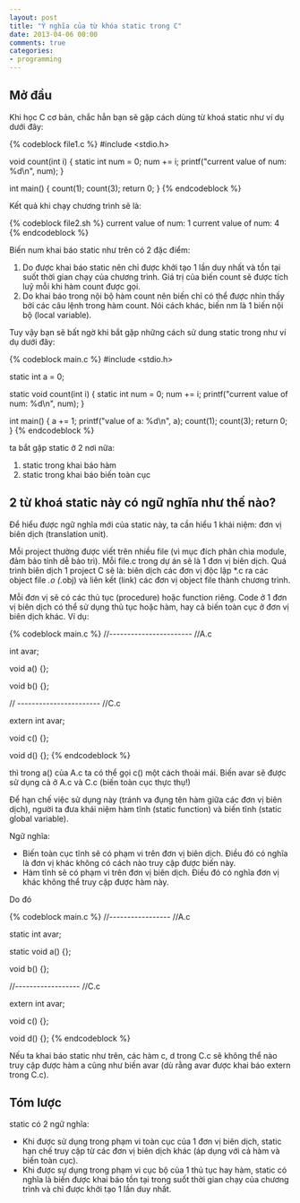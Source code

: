 ```yaml
---
layout: post
title: "Ý nghĩa của từ khóa static trong C"
date: 2013-04-06 00:00
comments: true
categories:
- programming
---
```


## Mở đầu ##

Khi học C cơ bản, chắc hẳn bạn sẽ gặp cách dùng từ khoá static như ví dụ dưới đây:

{% codeblock file1.c %}
#include <stdio.h>

void count(int i)
{
    static int num = 0;
    num += i;
    printf("current value of num: %d\n", num);
}

int main()
{
    count(1);
    count(3);
    return 0;
}
{% endcodeblock %}

Kết quả khi chạy chương trình sẽ là:

{% codeblock file2.sh %}
current value of num: 1
current value of num: 4
{% endcodeblock %}

Biến num khai báo static như trên có 2 đặc điểm:

1. Do được khai báo static nên chỉ được khởi tạo 1 lần duy nhất và tồn tại suốt thời gian chạy của chương trình. Giá trị của biến count sẽ được tích luỹ mỗi khi hàm count được gọi.
2. Do khai báo trong nội bộ hàm count nên biến chỉ có thể được nhìn thấy bởi các câu lệnh trong hàm count. Nói cách khác, biến nm là 1 biến nội bộ (local variable).

Tuy vậy bạn sẽ bất ngờ khi bắt gặp những cách sử dung static trong như ví dụ dưới đây:

{% codeblock main.c %}
#include <stdio.h>

static int a = 0;

static void count(int i)
{
    static int num = 0;
    num += i;
    printf("current value of num: %d\n", num);
}

int main()
{
    a += 1;
    printf("value of a: %d\n", a);
    count(1);
    count(3);
    return 0;
}
{% endcodeblock %}

ta bắt gặp static ở 2 nơi nữa:

1. static trong khai báo hàm
2. static trong khai báo biến toàn cục

## 2 từ khoá static này có ngữ nghĩa như thế nào? ##

Để hiểu được ngữ nghĩa mới của static này, ta cần hiểu 1 khái niệm: đơn vị biên dịch (translation unit).

Mỗi project thường được viết trên nhiều file (vì mục đích phân chia module, đảm bảo tính dễ bảo trì). Mỗi file.c trong dự án sẽ là 1 đơn vị biên dịch. Quá trình biên dịch 1 project C sẽ là: biên dịch các đơn vị độc lập *.c ra các object file *.o (*.obj) và liên kết (link) các đơn vị object file thành chương trình.

Mỗi đơn vị sẽ có các thủ tục (procedure) hoặc function riêng. Code ở 1 đơn vị biên dịch có thể sử dụng thủ tục hoặc hàm, hay cả biến toàn cục ở đơn vị biên dịch khác. Ví dụ:

{% codeblock main.c %}
//-----------------------
//A.c

int avar;

void a() {};

void b() {};

// -----------------------
//C.c

extern int avar;

void c() {};

void d() {};
{% endcodeblock %}

thì trong a() của A.c ta có thể gọi c() một cách thoải mái. Biến avar sẽ được sử dụng cả ở A.c và C.c (biến toàn cục thực thụ!)

Để hạn chế việc sử dụng này (tránh va đụng tên hàm giữa các đơn vị biên dịch), người ta đưa khái niệm hàm tĩnh (static function) và biến tĩnh (static global variable).

Ngữ nghĩa:

* Biến toàn cục tĩnh sẽ có phạm vi trên đơn vị biên dịch. Điều đó có nghĩa là đơn vị khác không có cách nào truy cập được biến này.
* Hàm tĩnh sẽ có phạm vi trên đơn vị biên dịch. Điều đó có nghĩa đơn vị khác không thể truy cập được hàm này.

Do đó

{% codeblock main.c %}
//-----------------
//A.c

static int avar;

static void a() {};

void b() {};

//------------------
//C.c

extern int avar;

void c() {};

void d() {};
{% endcodeblock %}

Nếu ta khai báo static như trên, các hàm c, d trong C.c sẽ không thể nào truy cập được hàm a cũng như biến avar (dù rằng avar được khai báo extern trong C.c).

## Tóm lược ##

static có 2 ngữ nghĩa:

* Khi được sử dụng trong phạm vi toàn cục của 1 đơn vị biên dịch, static hạn chế truy cập từ các đơn vị biên dịch khác (áp dụng với cả hàm và biến toàn cục).
* Khi được sự dụng trong phạm vi cục bộ của 1 thủ tục hay hàm, static có nghĩa là biến được khai báo tồn tại trong suốt thời gian chạy của chương trình và chỉ được khởi tạo 1 lần duy nhất.


